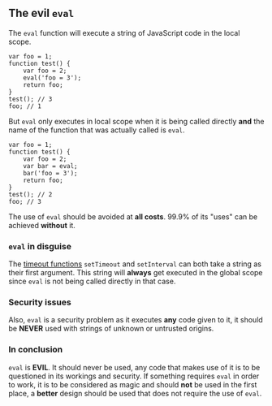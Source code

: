## The evil `eval`

The `eval` function will execute a string of JavaScript code in the local scope.

    var foo = 1;
    function test() {
        var foo = 2;
        eval('foo = 3');
        return foo;
    }
    test(); // 3
    foo; // 1

But `eval` only executes in local scope when it is being called directly **and** 
the name of the function that was actually called is `eval`.

    var foo = 1;
    function test() {
        var foo = 2;
        var bar = eval;
        bar('foo = 3');
        return foo;
    }
    test(); // 2
    foo; // 3

The use of `eval` should be avoided at **all costs**. 99.9% of its "uses" can be
achieved **without** it.
    
### `eval` in disguise

The [timeout functions](#other.timeouts) `setTimeout` and `setInterval` can both 
take a string as their first argument. This string will **always** get executed 
in the global scope since `eval` is not being called directly in that case.

### Security issues

Also, `eval` is  a security problem as it executes **any** code given to it,
it should be **NEVER** used with strings of unknown or untrusted origins.

### In conclusion

`eval` is **EVIL**. It should never be used, any code that makes use of it is to
be questioned in its workings and security. If something requires `eval` in
order to work, it is to be considered as magic and should **not** be used in the
first place, a **better** design should be used that does not require the use of
`eval`.


